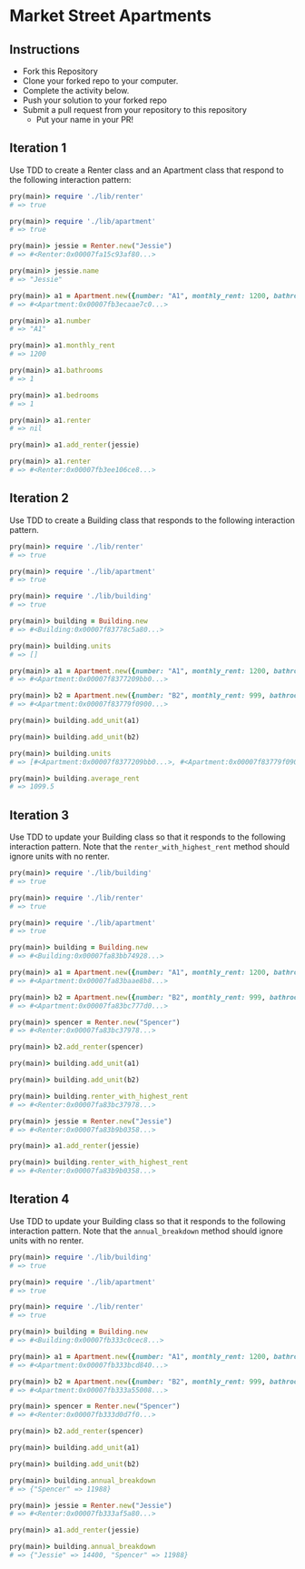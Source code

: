 # Market Street Apartments

## Instructions

* Fork this Repository
* Clone your forked repo to your computer.
* Complete the activity below.
* Push your solution to your forked repo
* Submit a pull request from your repository to this repository
  * Put your name in your PR!

## Iteration 1

Use TDD to create a Renter class and an Apartment class that respond to the following interaction pattern:

```ruby
pry(main)> require './lib/renter'
# => true

pry(main)> require './lib/apartment'
# => true

pry(main)> jessie = Renter.new("Jessie")    
# => #<Renter:0x00007fa15c93af80...>

pry(main)> jessie.name
# => "Jessie"

pry(main)> a1 = Apartment.new({number: "A1", monthly_rent: 1200, bathrooms: 1, bedrooms: 1})    
# => #<Apartment:0x00007fb3ecaae7c0...>

pry(main)> a1.number
# => "A1"

pry(main)> a1.monthly_rent
# => 1200

pry(main)> a1.bathrooms
# => 1

pry(main)> a1.bedrooms
# => 1

pry(main)> a1.renter
# => nil

pry(main)> a1.add_renter(jessie)

pry(main)> a1.renter
# => #<Renter:0x00007fb3ee106ce8...>
```

## Iteration 2

Use TDD to create a Building class that responds to the following interaction pattern.

```ruby
pry(main)> require './lib/renter'
# => true

pry(main)> require './lib/apartment'
# => true

pry(main)> require './lib/building'
# => true

pry(main)> building = Building.new
# => #<Building:0x00007f83778c5a80...>

pry(main)> building.units
# => []

pry(main)> a1 = Apartment.new({number: "A1", monthly_rent: 1200, bathrooms: 1, bedrooms: 1})
# => #<Apartment:0x00007f8377209bb0...>

pry(main)> b2 = Apartment.new({number: "B2", monthly_rent: 999, bathrooms: 2, bedrooms: 2})    
# => #<Apartment:0x00007f83779f0900...>

pry(main)> building.add_unit(a1)    

pry(main)> building.add_unit(b2)    

pry(main)> building.units
# => [#<Apartment:0x00007f8377209bb0...>, #<Apartment:0x00007f83779f0900...>]

pry(main)> building.average_rent
# => 1099.5
```

## Iteration 3

Use TDD to update your Building class so that it responds to the following interaction pattern. Note that the `renter_with_highest_rent` method should ignore units with no renter.

```ruby
pry(main)> require './lib/building'
# => true

pry(main)> require './lib/renter'
# => true

pry(main)> require './lib/apartment'
# => true

pry(main)> building = Building.new
# => #<Building:0x00007fa83bb74928...>

pry(main)> a1 = Apartment.new({number: "A1", monthly_rent: 1200, bathrooms: 1, bedrooms: 1})    
# => #<Apartment:0x00007fa83baae8b8...>

pry(main)> b2 = Apartment.new({number: "B2", monthly_rent: 999, bathrooms: 2, bedrooms: 2})    
# => #<Apartment:0x00007fa83bc777d0...>

pry(main)> spencer = Renter.new("Spencer")    
# => #<Renter:0x00007fa83bc37978...>

pry(main)> b2.add_renter(spencer)    

pry(main)> building.add_unit(a1)    

pry(main)> building.add_unit(b2)    

pry(main)> building.renter_with_highest_rent
# => #<Renter:0x00007fa83bc37978...>

pry(main)> jessie = Renter.new("Jessie")    
# => #<Renter:0x00007fa83b9b0358...>

pry(main)> a1.add_renter(jessie)    

pry(main)> building.renter_with_highest_rent
# => #<Renter:0x00007fa83b9b0358...>
```

## Iteration 4

Use TDD to update your Building class so that it responds to the following interaction pattern. Note that the `annual_breakdown` method should ignore units with no renter.

```ruby
pry(main)> require './lib/building'
# => true

pry(main)> require './lib/apartment'
# => true

pry(main)> require './lib/renter'
# => true

pry(main)> building = Building.new
# => #<Building:0x00007fb333c0cec8...>

pry(main)> a1 = Apartment.new({number: "A1", monthly_rent: 1200, bathrooms: 1, bedrooms: 1})    
# => #<Apartment:0x00007fb333bcd840...>

pry(main)> b2 = Apartment.new({number: "B2", monthly_rent: 999, bathrooms: 2, bedrooms: 2})    
# => #<Apartment:0x00007fb333a55008...>

pry(main)> spencer = Renter.new("Spencer")    
# => #<Renter:0x00007fb333d0d7f0...>

pry(main)> b2.add_renter(spencer)    

pry(main)> building.add_unit(a1)    

pry(main)> building.add_unit(b2)

pry(main)> building.annual_breakdown
# => {"Spencer" => 11988}

pry(main)> jessie = Renter.new("Jessie")    
# => #<Renter:0x00007fb333af5a80...>

pry(main)> a1.add_renter(jessie)    

pry(main)> building.annual_breakdown
# => {"Jessie" => 14400, "Spencer" => 11988}
```
